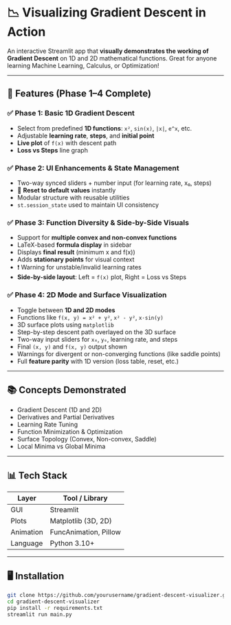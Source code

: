 # 📉 Visualizing Gradient Descent in Action

An interactive Streamlit app that **visually demonstrates the working of Gradient Descent** on 1D and 2D mathematical functions. Great for anyone learning Machine Learning, Calculus, or Optimization!

---

## 🚀 Features (Phase 1–4 Complete)

### ✅ Phase 1: Basic 1D Gradient Descent
- Select from predefined **1D functions**: `x²`, `sin(x)`, `|x|`, `e^x`, etc.
- Adjustable **learning rate**, **steps**, and **initial point**
- **Live plot** of `f(x)` with descent path
- **Loss vs Steps** line graph

### ✅ Phase 2: UI Enhancements & State Management
- Two-way synced sliders + number input (for learning rate, x₀, steps)
- 🔁 **Reset to default values** instantly
- Modular structure with reusable utilities
- `st.session_state` used to maintain UI consistency

### ✅ Phase 3: Function Diversity & Side-by-Side Visuals
- Support for **multiple convex and non-convex functions**
- LaTeX-based **formula display** in sidebar
- Displays **final result** (minimum x and f(x))
- Adds **stationary points** for visual context
- ❗ Warning for unstable/invalid learning rates
- **Side-by-side layout**: Left = `f(x)` plot, Right = Loss vs Steps

### ✅ Phase 4: 2D Mode and Surface Visualization
- Toggle between **1D and 2D modes**
- Functions like `f(x, y) = x² + y²`, `x² - y²`, `x·sin(y)`
- 3D surface plots using `matplotlib`
- Step-by-step descent path overlayed on the 3D surface
- Two-way input sliders for `x₀`, `y₀`, learning rate, and steps
- Final `(x, y)` and `f(x, y)` output shown
- Warnings for divergent or non-converging functions (like saddle points)
- Full **feature parity** with 1D version (loss table, reset, etc.)

---

## 📚 Concepts Demonstrated

- Gradient Descent (1D and 2D)
- Derivatives and Partial Derivatives
- Learning Rate Tuning
- Function Minimization & Optimization
- Surface Topology (Convex, Non-convex, Saddle)
- Local Minima vs Global Minima

---

## 📊 Tech Stack

| Layer        | Tool / Library         |
|--------------|------------------------|
| GUI          | Streamlit              |
| Plots        | Matplotlib (3D, 2D)    |
| Animation    | FuncAnimation, Pillow  |
| Language     | Python 3.10+           |

---

## 🖥️ Installation

```bash
git clone https://github.com/yourusername/gradient-descent-visualizer.git
cd gradient-descent-visualizer
pip install -r requirements.txt
streamlit run main.py
